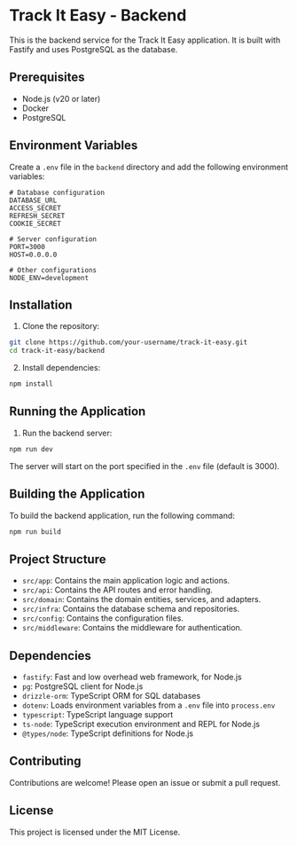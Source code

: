 # Track It Easy - Backend

This is the backend service for the Track It Easy application. It is built with Fastify and uses PostgreSQL as the database.

## Prerequisites

- Node.js (v20 or later)
- Docker
- PostgreSQL

## Environment Variables

Create a `.env` file in the `backend` directory and add the following environment variables:

```
# Database configuration
DATABASE_URL
ACCESS_SECRET
REFRESH_SECRET
COOKIE_SECRET

# Server configuration
PORT=3000
HOST=0.0.0.0

# Other configurations
NODE_ENV=development
```

## Installation

1. Clone the repository:

```sh
git clone https://github.com/your-username/track-it-easy.git
cd track-it-easy/backend
```

2. Install dependencies:

```sh
npm install
```

## Running the Application

1. Run the backend server:

```sh
npm run dev
```

The server will start on the port specified in the `.env` file (default is 3000).

## Building the Application

To build the backend application, run the following command:

```sh
npm run build
```

## Project Structure

- `src/app`: Contains the main application logic and actions.
- `src/api`: Contains the API routes and error handling.
- `src/domain`: Contains the domain entities, services, and adapters.
- `src/infra`: Contains the database schema and repositories.
- `src/config`: Contains the configuration files.
- `src/middleware`: Contains the middleware for authentication.

## Dependencies

- `fastify`: Fast and low overhead web framework, for Node.js
- `pg`: PostgreSQL client for Node.js
- `drizzle-orm`: TypeScript ORM for SQL databases
- `dotenv`: Loads environment variables from a `.env` file into `process.env`
- `typescript`: TypeScript language support
- `ts-node`: TypeScript execution environment and REPL for Node.js
- `@types/node`: TypeScript definitions for Node.js

## Contributing

Contributions are welcome! Please open an issue or submit a pull request.

## License

This project is licensed under the MIT License.
